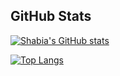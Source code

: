 ## GitHub Stats

[![Shabia's GitHub stats](https://github-readme-stats.vercel.app/api?username=shabiasaeed&show_icons=true&theme=radical)](https://github.com/anuraghazra/github-readme-stats)

[![Top Langs](https://github-readme-stats.vercel.app/api/top-langs/?username=shabiasaeed&layout=compact&theme=radical)](https://github.com/anuraghazra/github-readme-stats)


